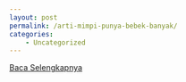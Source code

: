 ```yaml
---
layout: post
permalink: /arti-mimpi-punya-bebek-banyak/
categories:
    - Uncategorized
---
```


[Baca Selengkapnya](/04)